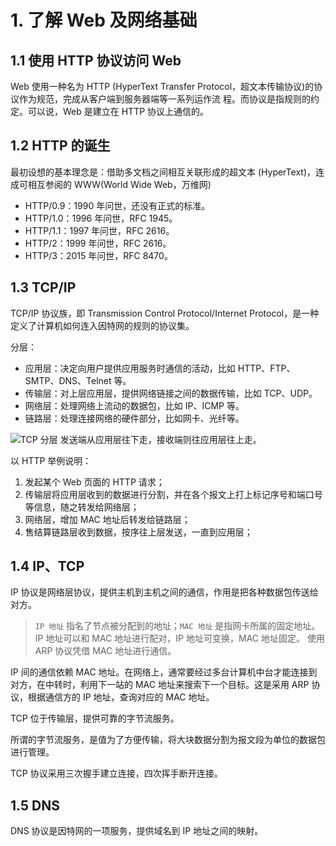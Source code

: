# 1. 了解 Web 及网络基础

## 1.1 使用 HTTP 协议访问 Web

Web 使用一种名为 HTTP (HyperText Transfer Protocol，超文本传输协议)的协议作为规范，完成从客户端到服务器端等一系列运作流 程。而协议是指规则的约定。可以说，Web 是建立在 HTTP 协议上通信的。

## 1.2 HTTP 的诞生

最初设想的基本理念是：借助多文档之间相互关联形成的超文本 (HyperText)，连成可相互参阅的 WWW(World Wide Web，万维网)

-   HTTP/0.9：1990 年问世，还没有正式的标准。
-   HTTP/1.0：1996 年问世，RFC 1945。
-   HTTP/1.1：1997 年问世，RFC 2616。
-   HTTP/2：1999 年问世，RFC 2616。
-   HTTP/3：2015 年问世，RFC 8470。

## 1.3 TCP/IP

TCP/IP 协议族，即 Transmission Control Protocol/Internet Protocol，是一种定义了计算机如何连入因特网的规则的协议集。

分层：

-   应用层：决定向用户提供应用服务时通信的活动，比如 HTTP、FTP、SMTP、DNS、Telnet 等。
-   传输层：对上层应用层，提供网络链接之间的数据传输，比如 TCP、UDP。
-   网络层：处理网络上流动的数据包，比如 IP、ICMP 等。
-   链路层：处理连接网络的硬件部分，比如网卡、光纤等。

![TCP 分层](/assets/tcp-layer.png)
发送端从应用层往下走，接收端则往应用层往上走。

以 HTTP 举例说明：

1. 发起某个 Web 页面的 HTTP 请求；
2. 传输层将应用层收到的数据进行分割，并在各个报文上打上标记序号和端口号等信息，随之转发给网络层；
3. 网络层，增加 MAC 地址后转发给链路层；
4. 售结算链路层收到数据，按序往上层发送，一直到应用层；

## 1.4 IP、TCP

IP 协议是网络层协议，提供主机到主机之间的通信，作用是把各种数据包传送给对方。

> `IP 地址` 指名了节点被分配到的地址；`MAC 地址` 是指网卡所属的固定地址。
> IP 地址可以和 MAC 地址进行配对，IP 地址可变换，MAC 地址固定。
> 使用 ARP 协议凭借 MAC 地址进行通信。

IP 间的通信依赖 MAC 地址。在网络上，通常要经过多台计算机中台才能连接到对方，在中转时，利用下一站的 MAC 地址来搜索下一个目标。这是采用 ARP 协议，根据通信方的 IP 地址，查询对应的 MAC 地址。


TCP 位于传输层，提供可靠的字节流服务。

所谓的字节流服务，是值为了方便传输，将大块数据分割为报文段为单位的数据包进行管理。

TCP 协议采用三次握手建立连接，四次挥手断开连接。

## 1.5 DNS
DNS 协议是因特网的一项服务，提供域名到 IP 地址之间的映射。